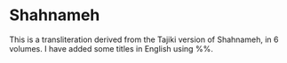 # Shahnameh
This is a transliteration derived from the Tajiki version of Shahnameh, in 6 volumes.
I have added some titles in English using %%.
